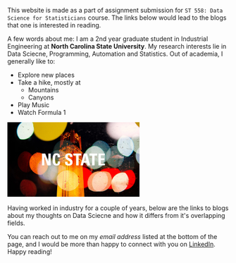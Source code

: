 This website is made as a part of assignment submission for `ST 558: Data Science for Statisticians` course. The links below would lead to the blogs that one is interested in reading.

A few words about me: I am a 2nd year graduate student in Industrial Engineering at **North Carolina State University**. My research interests lie in Data Sciecne, Programming, Automation and Statistics. Out of academia, I generally like to:
  * Explore new places
  * Take a hike, mostly at
      + Mountains
      + Canyons
  * Play Music
  * Watch Formula 1

<img
  src="/docs/assets/belltower-night-1920x1080.jpg"
  style="display: inline-block; margin: 0 auto; max-width: 300px">

Having worked in industry for a couple of years, below are the links to blogs about my thoughts on Data Sciecne and how it differs from it's overlapping fields.

You can reach out to me on my *email address* listed at the bottom of the page, and I would be more than happy to connect with you on [LinkedIn](https://www.linkedin.com/feed/).  
Happy reading!
